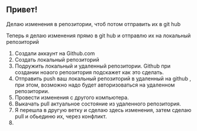 ## Привет!

Делаю изменения в репозитории, чтоб потом отправить их в git hub

Теперь я делаю изменения прямо в git hub и отправлю их на локальный репозиторий

1. Создали аккаунт на Github.com
2. Создать локальный репозиторий
3. Подружить локальный и удаленный репозитории. Github при создании ноаого репозитория подскажет как это сделать.
4. Отправить push ваш локальный репозиторий в удаленный на github , при этом, возможно надо будет авторизоваться на удаленном репозитории.
5. Провести изменения с другого компьютера.
6. Выкачать pull актуальное состояние из удаленного репозитория.
7. Я перешла в другую ветку и сделаю здесь изменения, затем сделаю pull и обьединю их, через конфликт.
8. 
